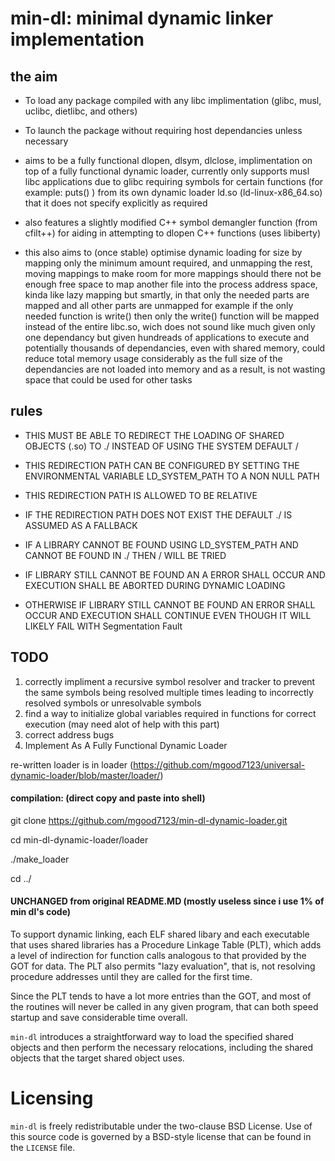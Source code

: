 # min-dl: minimal dynamic linker implementation

## the aim
    
*   To load any package compiled with any libc implimentation (glibc, musl, uclibc, dietlibc, and others)

*    To launch the package without requiring host dependancies unless necessary

*    aims to be a fully functional dlopen, dlsym, dlclose, implimentation on top of a fully functional dynamic loader, currently only supports musl libc applications due to glibc requiring symbols for certain functions (for example: puts() ) from its own dynamic loader ld.so (ld-linux-x86_64.so) that it does not specify explicitly as required

*    also features a slightly modified C++ symbol demangler function (from cfilt++) for aiding in attempting to dlopen C++ functions (uses libiberty)

*    this also aims to (once stable) optimise dynamic loading for size by mapping only the minimum amount required, and unmapping the rest, moving mappings to make room for more mappings should there not be enough free space to map another file into the process address space, kinda like lazy mapping but smartly, in that only the needed parts are mapped and all other parts are unmapped for example if the only needed function is write() then only the write() function will be mapped instead of the entire libc.so, wich does not sound like much given only one dependancy but given hundreads of applications to execute and potentially thousands of dependancies, even with shared memory, could reduce total memory usage considerably as the full size of the dependancies are not loaded into memory and as a result, is not wasting space that could be used for other tasks

## rules

*    THIS MUST BE ABLE TO REDIRECT THE LOADING OF SHARED OBJECTS (.so) TO ./ INSTEAD OF USING THE SYSTEM DEFAULT /

*    THIS REDIRECTION PATH CAN BE CONFIGURED BY SETTING THE ENVIRONMENTAL VARIABLE LD_SYSTEM_PATH TO A NON NULL PATH

*    THIS REDIRECTION PATH IS ALLOWED TO BE RELATIVE

*    IF THE REDIRECTION PATH DOES NOT EXIST THE DEFAULT ./ IS ASSUMED AS A FALLBACK

*   IF A LIBRARY CANNOT BE FOUND USING LD_SYSTEM_PATH AND CANNOT BE FOUND IN ./ THEN / WILL BE TRIED

*    IF LIBRARY STILL CANNOT BE FOUND AN A ERROR SHALL OCCUR AND EXECUTION SHALL BE ABORTED DURING DYNAMIC LOADING

*    OTHERWISE IF LIBRARY STILL CANNOT BE FOUND AN ERROR SHALL OCCUR AND EXECUTION SHALL CONTINUE EVEN THOUGH IT WILL LIKELY FAIL WITH Segmentation Fault

## TODO
1. correctly impliment a recursive symbol resolver and tracker to prevent the same symbols being resolved multiple times leading to incorrectly resolved symbols or unresolvable symbols
2. find a way to initialize global variables required in functions for correct execution (may need alot of help with this part)
3. correct address bugs
4. Implement As A Fully Functional Dynamic Loader




 

re-written loader is in loader (https://github.com/mgood7123/universal-dynamic-loader/blob/master/loader/)




#### compilation: (direct copy and paste into shell)

git clone https://github.com/mgood7123/min-dl-dynamic-loader.git

cd min-dl-dynamic-loader/loader

./make_loader

cd ../






 


#### UNCHANGED from original README.MD (mostly useless since i use 1% of min dl's code)
To support dynamic linking, each ELF shared libary and each executable that
uses shared libraries has a Procedure Linkage Table (PLT), which adds a level
of indirection for function calls analogous to that provided by the GOT for
data. The PLT also permits "lazy evaluation", that is, not resolving
procedure addresses until they are called for the first time.

Since the PLT tends to have a lot more entries than the GOT, and most of the
routines will never be called in any given program, that can both speed
startup and save considerable time overall.

`min-dl` introduces a straightforward way to load the specified shared
objects and then perform the necessary relocations, including the shared
objects that the target shared object uses.

# Licensing
`min-dl` is freely redistributable under the two-clause BSD License.
Use of this source code is governed by a BSD-style license that can be found
in the `LICENSE` file.
